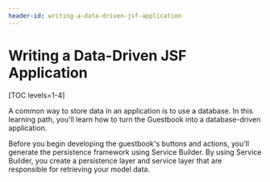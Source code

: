 ```yaml
---
header-id: writing-a-data-driven-jsf-application
---
```


# Writing a Data-Driven JSF Application

[TOC levels=1-4]

A common way to store data in an application is to use a database. In this
learning path, you'll learn how to turn the Guestbook into a database-driven
application. 

Before you begin developing the guestbook's buttons and actions, you'll generate
the persistence framework using Service Builder. By using Service Builder, you
create a persistence layer and service layer that are responsible for retrieving
your model data. 
